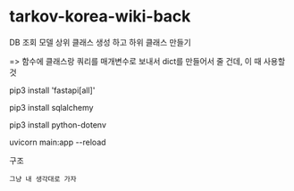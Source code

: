 # tarkov-korea-wiki-back

DB 조회 모델 상위 클래스 생성 하고 하위 클래스 만들기 

=> 함수에 클래스랑 쿼리를 매개변수로 보내서 dict를 만들어서 줄 건데, 이 때 사용할 것 

pip3 install 'fastapi[all]'

pip3 install sqlalchemy

pip3 install python-dotenv

uvicorn main:app --reload

구조
```
그냥 내 생각대로 가자
```